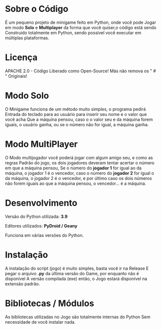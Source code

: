 # Sobre o Código
É um pequeno projeto de minigame feito em Python, onde você pode
Jogar em modo **Solo** e **Multiplayer** da forma que você quiser,o código está sendo
Construido totalmente em Python, sendo possível você executar em múltiplas plataformas.

# Licença
APACHE 2.0 - Código Liberado como Open-Source!
Más não remova os " # " Originais!

# Modo Solo
O Minigame funciona de um método muito simples, o programa pedirá
Entrada do teclado para ao usuário para inserir seu nome e o valor que você acha
Que a máquina pensou, caso o o valor seu e da máquina forem iguais, o usuário ganha,
ou se o número não for igual, a máquina ganha.

# Modo MultiPlayer
O Modo multijogador você poderá jogar com algum amigo seu, e como as regras
Padrão do jogo, os dois jogadores deveram tentar acertar o número em que a máquina pensou,
Se o número do **jogador 1** for igual ao da máquina, o jogador 1 é o vencedor, caso o número
do **jogador 2** for igual o da máquina, o jogador 2 é o vencedor, e por último caso os dois
números não forem iguais ao que a máquina pensou, o vencedor... é a máquina.

# Desenvolvimento
Versão do Python utilizada: **3.9**

Editores utilizados: **PyDroid / Geany**

Funciona em várias versões do Python.

# Instalação
A instalação do script (jogo) é muito simples, basta você ir na Release
E pegar o arquivo **.py** da última versão do Game, por enquanto não é disponível
A versão compilada (exe) então, o Jogo estará disponível na extensão padrão.

# Bibliotecas / Módulos
As bibliotecas utilizadas no Jogo são totalmente internas do Python
Sem necessidade de você instalar nada.
